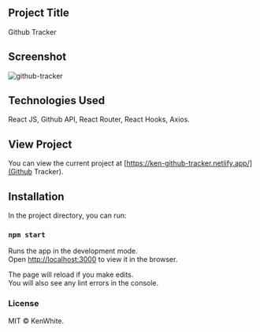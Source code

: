 ## Project Title

Github Tracker

## Screenshot

![github-tracker](https://user-images.githubusercontent.com/68158625/108863431-41bf4b80-7602-11eb-9364-8bfa0e5264dc.png)

## Technologies Used

React JS, Github API, React Router, React Hooks, Axios.

## View Project

You can view the current project at [https://ken-github-tracker.netlify.app/](Github Tracker).

## Installation

In the project directory, you can run:

### `npm start`

Runs the app in the development mode.<br />
Open [http://localhost:3000](http://localhost:3000) to view it in the browser.

The page will reload if you make edits.<br />
You will also see any lint errors in the console.

### License

MIT © KenWhite.
